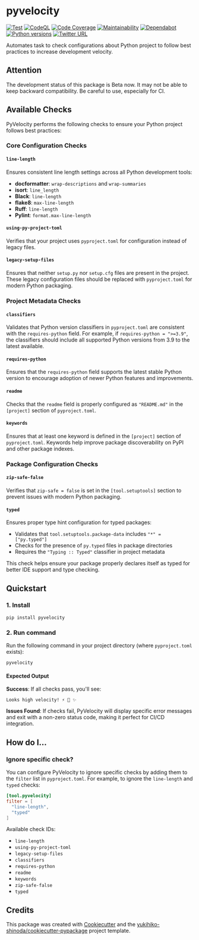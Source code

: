 # pyvelocity

[![Test](https://github.com/yukihiko-shinoda/pyvelocity/workflows/Test/badge.svg)](https://github.com/yukihiko-shinoda/pyvelocity/actions?query=workflow%3ATest)
[![CodeQL](https://github.com/yukihiko-shinoda/pyvelocity/workflows/CodeQL/badge.svg)](https://github.com/yukihiko-shinoda/pyvelocity/actions?query=workflow%3ACodeQL)
[![Code Coverage](https://qlty.sh/gh/yukihiko-shinoda/projects/pyvelocity/coverage.svg)](https://qlty.sh/gh/yukihiko-shinoda/projects/pyvelocity)
[![Maintainability](https://qlty.sh/gh/yukihiko-shinoda/projects/pyvelocity/maintainability.svg)](https://qlty.sh/gh/yukihiko-shinoda/projects/pyvelocity)
[![Dependabot](https://flat.badgen.net/github/dependabot/yukihiko-shinoda/pyvelocity?icon=dependabot)](https://github.com/yukihiko-shinoda/pyvelocity/security/dependabot)
[![Python versions](https://img.shields.io/pypi/pyversions/pyvelocity.svg)](https://pypi.org/project/pyvelocity)
[![Twitter URL](https://img.shields.io/twitter/url?style=social&url=https%3A%2F%2Fgithub.com%2Fyukihiko-shinoda%2Fpyvelocity)](http://twitter.com/share?text=PyVelocity&url=https://pypi.org/project/pyvelocity/&hashtags=python)

Automates task to check configurations about Python project to follow best practices to increase development velocity.

## Attention

The development status of this package is Beta now. It may not be able to keep backward compatibility. Be careful to use, especially for CI.

## Available Checks

PyVelocity performs the following checks to ensure your Python project follows best practices:

### Core Configuration Checks

#### `line-length`

Ensures consistent line length settings across all Python development tools:

- **docformatter**: `wrap-descriptions` and `wrap-summaries`
- **isort**: `line_length`
- **Black**: `line-length`
- **flake8**: `max-line-length`
- **Ruff**: `line-length`
- **Pylint**: `format.max-line-length`

#### `using-py-project-toml`

Verifies that your project uses `pyproject.toml` for configuration instead of legacy files.

#### `legacy-setup-files`

Ensures that neither `setup.py` nor `setup.cfg` files are present in the project. These legacy configuration files should be replaced with `pyproject.toml` for modern Python packaging.

### Project Metadata Checks

#### `classifiers`

Validates that Python version classifiers in `pyproject.toml` are consistent with the `requires-python` field. For example, if `requires-python = ">=3.9"`, the classifiers should include all supported Python versions from 3.9 to the latest available.

#### `requires-python`

Ensures that the `requires-python` field supports the latest stable Python version to encourage adoption of newer Python features and improvements.

#### `readme`

Checks that the `readme` field is properly configured as `"README.md"` in the `[project]` section of `pyproject.toml`.

#### `keywords`

Ensures that at least one keyword is defined in the `[project]` section of `pyproject.toml`. Keywords help improve package discoverability on PyPI and other package indexes.

### Package Configuration Checks

#### `zip-safe-false`

Verifies that `zip-safe = false` is set in the `[tool.setuptools]` section to prevent issues with modern Python packaging.

#### `typed`

Ensures proper type hint configuration for typed packages:

- Validates that `tool.setuptools.package-data` includes `"*" = ["py.typed"]`
- Checks for the presence of `py.typed` files in package directories
- Requires the `"Typing :: Typed"` classifier in project metadata

This check helps ensure your package properly declares itself as typed for better IDE support and type checking.

## Quickstart

### 1. Install

```console
pip install pyvelocity
```

### 2. Run command

Run the following command in your project directory (where `pyproject.toml` exists):

```console
pyvelocity
```

#### Expected Output

**Success**: If all checks pass, you'll see:

```console
Looks high velocity! ⚡️ 🚄 ✨
```

**Issues Found**: If checks fail, PyVelocity will display specific error messages and exit with a non-zero status code, making it perfect for CI/CD integration.

<!-- markdownlint-disable no-trailing-punctuation -->
## How do I...
<!-- markdownlint-enable no-trailing-punctuation -->

### Ignore specific check?

You can configure PyVelocity to ignore specific checks by adding them to the `filter` list in `pyproject.toml`. For example, to ignore the `line-length` and `typed` checks:

```toml
[tool.pyvelocity]
filter = [
  "line-length",
  "typed"
]
```

Available check IDs:

- `line-length`
- `using-py-project-toml`
- `legacy-setup-files`
- `classifiers`
- `requires-python`
- `readme`
- `keywords`
- `zip-safe-false`
- `typed`

## Credits

This package was created with [Cookiecutter] and the [yukihiko-shinoda/cookiecutter-pypackage] project template.

[Cookiecutter]: https://github.com/audreyr/cookiecutter
[yukihiko-shinoda/cookiecutter-pypackage]: https://github.com/yukihiko-shinoda/cookiecutter-pypackage

